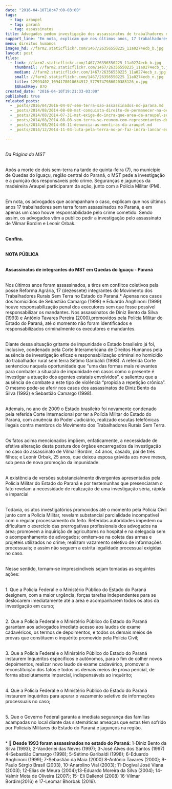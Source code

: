```yaml
---
date: "2016-04-10T18:47:00-03:00"
tags:
  - tag: araupel
  - tag: paraná
  - tag: assassinatos
title: Advogados pedem investigação dos assassinatos de trabalhadores no Paraná
support_line: "Em nota, explicam que nos últimos anos, 17 trabalhadores sem terra foram assassinados no Paraná, e em apenas um caso houve responsabilidade pelo crime cometido."
menu: direitos humanos
images_hd: //farm2.staticflickr.com/1467/26356550225_11a0274ecb_b.jpg
layout: post
files:
  - link: //farm2.staticflickr.com/1467/26356550225_11a0274ecb_b.jpg
    thumbnail: //farm2.staticflickr.com/1467/26356550225_11a0274ecb_t.jpg
    medium: //farm2.staticflickr.com/1467/26356550225_11a0274ecb_z.jpg
    small: //farm2.staticflickr.com/1467/26356550225_11a0274ecb_n.jpg
    title: 12993402_1094178010654912_5779747986020385126_n.jpg
    $$hashKey: 07Q
created_date: "2016-04-10T19:21:33-03:00"
published: true
releated_posts:
  - _posts/2016/04/2016-04-07-sem-terra-sao-assassinados-no-parana.md
  - _posts/2014/08/2014-08-08-mst-conquista-direito-de-permanecer-na-ocupacao-da-araupel-no-pr.md
  - _posts/2014/08/2014-07-31-mst-exige-do-incra-que-area-da-araupel-seja-desapropriada-para-reforma-agraria.md
  - _posts/2014/08/2014-08-08-sem-terra-se-reunem-com-representantes-do-governo-para-discutir-ocupacao-da-araupel.md
  - _posts/2014/08/2014-08-11-denuncia-as-mentiras-da-araupel.md
  - _posts/2014/12/2014-11-03-luta-pela-terra-no-pr-faz-incra-lancar-edital-para-compra-de-areas-ocupadas.md

---
```

<p><br />
<em>Da P&aacute;gina do MST</em></p>

<p><br />
Ap&oacute;s a morte de dois sem-terra na tarde de quinta-feira (7), no munic&iacute;pio de Quedas do Igua&ccedil;u, regi&atilde;o central do Paran&aacute;, o MST pede a investiga&ccedil;&atilde;o e a puni&ccedil;&atilde;o dos respons&aacute;veis pelo crime. Seguran&ccedil;as e jagun&ccedil;os da madeireira Araupel participaram da a&ccedil;&atilde;o, junto com a Pol&iacute;cia Militar (PM).</p>

<p><br />
Em nota, os advogados que acompanham o caso, explicam que nos &uacute;ltimos anos 17 trabalhadores sem terra foram assassinados no Paran&aacute;, e em apenas um caso houve responsabilidade pelo crime cometido. Sendo assim, os advogados v&ecirc;m a publico pedir a investiga&ccedil;&atilde;o pelo assassinato de Vilmar Bordim e Leonir Orbak.</p>

<p><br />
<strong>Confira.</strong></p>

<p><br />
<strong>NOTA P&Uacute;BLICA</strong></p>

<p><br />
<strong>Assassinatos de integrantes do MST em Quedas do Igua&ccedil;u - Paran&aacute;</strong></p>

<p><br />
Nos &uacute;ltimos anos foram assassinados, a tiros em conflitos coletivos pela posse Reforma Agr&aacute;ria, 17 (dezessete) integrantes do Movimento dos Trabalhadores Rurais Sem Terra no Estado do Paran&aacute;.* Apenas nos casos dos homic&iacute;dios de Sebasti&atilde;o Camargo (1998) e Eduardo Anghinoni (1999) houve responsabiliza&ccedil;&atilde;o penal dos executores sem que fosse poss&iacute;vel responsabilizar os mandantes. Nos assassinatos de Diniz Bento da Silva (1993) e Ant&ocirc;nio Tavares Pereira (2000),promovidos pela Pol&iacute;cia Militar do Estado do Paran&aacute;, at&eacute; o momento n&atilde;o foram identificados e responsabilizados criminalmente os executores e mandantes.</p>

<p><br />
Diante dessa situa&ccedil;&atilde;o gritante de impunidade o Estado brasileiro j&aacute; foi, inclusive, condenado pela Corte Interamericana de Direitos Humanos pela aus&ecirc;ncia de investiga&ccedil;&atilde;o eficaz e responsabiliza&ccedil;&atilde;o criminal no homic&iacute;dio do trabalhador rural sem terra S&eacute;timo Garibaldi (1998). A referida Corte sentenciou naquela oportunidade que &ldquo;uma das formas mais relevantes para combater a situa&ccedil;&atilde;o de impunidade em casos como o presente &eacute; investigar a atua&ccedil;&atilde;o dos agentes estatais envolvidos&rdquo;, e salientou que a aus&ecirc;ncia de combate a este tipo de viol&ecirc;ncia &ldquo;propicia a repeti&ccedil;&atilde;o cr&ocirc;nica&rdquo;. O mesmo pode-se aferir nos casos dos assassinatos de Diniz Bento da Silva (1993) e Sebasti&atilde;o Camargo (1998).</p>

<p><br />
Ademais, no ano de 2009 o Estado brasileiro foi novamente condenado pela referida Corte Internacional por ter a Pol&iacute;cia Militar do Estado do Paran&aacute;, com anu&ecirc;ncia do Poder Judici&aacute;rio, realizado escutas telef&ocirc;nicas ilegais contra membros do Movimento dos Trabalhadores Rurais Sem Terra.</p>

<p><br />
Os fatos acima mencionados imp&otilde;em, enfaticamente, a necessidade de efetiva altera&ccedil;&atilde;o desta postura dos &oacute;rg&atilde;os encarregados da investiga&ccedil;&atilde;o no caso do assassinato de Vilmar Bordim, 44 anos, casado, pai de tr&ecirc;s filhos; e Leonir Orbak, 25 anos, que deixou esposa gr&aacute;vida aos nove meses, sob pena de nova promo&ccedil;&atilde;o da impunidade.</p>

<p><br />
A exist&ecirc;ncia de vers&otilde;es substancialmente divergentes apresentadas pela Pol&iacute;cia Militar do Estado do Paran&aacute; e por testemunhas que presenciaram o fato revelam a necessidade de realiza&ccedil;&atilde;o de uma investiga&ccedil;&atilde;o s&eacute;ria, r&aacute;pida e imparcial</p>

<p><br />
Todavia, os atos investigat&oacute;rios promovidos at&eacute; o momento pela Pol&iacute;cia Civil junto com a Pol&iacute;cia Militar, revelam substancial parcialidade incompat&iacute;vel com o regular processamento do feito. Referidas autoridades impedem ou dificultam o exerc&iacute;cio das prerrogativas profissionais dos advogados na &aacute;rea; promovem a inquiri&ccedil;&atilde;o de agricultores no hospital e na delegacia sem o acompanhamento de advogados; omitem-se na coleta das armas e proj&eacute;teis utilizados no crime; realizam vazamento seletivo de informa&ccedil;&otilde;es processuais; e assim n&atilde;o seguem a estrita legalidade processual exigidas no caso.</p>

<p><br />
Nesse sentido, tornam-se imprescind&iacute;veis sejam tomadas as seguintes a&ccedil;&otilde;es:</p>

<p><br />
1. Que a Pol&iacute;cia Federal e o Minist&eacute;rio P&uacute;blico do Estado do Paran&aacute; designem, com a maior urg&ecirc;ncia, for&ccedil;as tarefas independentes para se deslocarem imediatamente at&eacute; a &aacute;rea e acompanharem todos os atos da investiga&ccedil;&atilde;o em curso;</p>

<p><br />
2. Que a Pol&iacute;cia Federal e o Minist&eacute;rio P&uacute;blico do Estado do Paran&aacute; garantam aos advogados imediato acesso aos laudos de exame cadav&eacute;ricos, os termos de depoimentos, e todos os demais meios de provas que constituem o inqu&eacute;rito promovido pela Pol&iacute;cia Civil;</p>

<p><br />
3. Que a Pol&iacute;cia Federal e o Minist&eacute;rio P&uacute;blico do Estado do Paran&aacute; instaurem Inqu&eacute;ritos espec&iacute;ficos e aut&ocirc;nomos, para o fim de colher novos depoimentos, realizar novo laudo de exame cadav&eacute;rico, promover a reconstitui&ccedil;&atilde;o dos fatos e todos os demais meios de prova pericial, de forma absolutamente imparcial, indispens&aacute;veis ao inqu&eacute;rito;</p>

<p><br />
4. Que a Policia Federal e o Minist&eacute;rio P&uacute;blico do Estado do Paran&aacute; instaurem inqu&eacute;ritos para apurar o vazamento seletivo de informa&ccedil;&otilde;es processuais no caso;</p>

<p><br />
5. Que o Governo Federal garanta a imediata seguran&ccedil;a das fam&iacute;lias acampadas no local diante das sistem&aacute;ticas amea&ccedil;as que estas t&ecirc;m sofrido por Policiais Militares do Estado do Paran&aacute; e jagun&ccedil;os na regi&atilde;o.</p>

<p><br />
*  <strong>Desde 1993 foram assassinados no estado do Paran&aacute;:</strong> 1-Diniz Bento da Silva (1993); 2-Vanderlei das Neves (1997); 3-Jos&eacute; Alves dos Santos (1997) 4-Sebasti&atilde;o Camargo (1998); 5-S&eacute;timo Garibaldi (1998); 6-Eduardo Anghinoni (1999); 7-Sebasti&atilde;o da Maia (2000) 8-Ant&ocirc;nio Tavares (2000); 9-Paulo S&eacute;rgio Brasil (2003), 10-Anarolino Vial (2003); 11-Dogival Jos&eacute; Viana (2003); 12-Elias de Meura (2004);13-Eduardo Moreira da Silva (2004); 14- Valmir Mota de Oliveira (2007); 15- Eli Dallenol (2008) 16-Vilmar Bordim(2016) e 17-Leomar Bhorbak (2016).</p>
